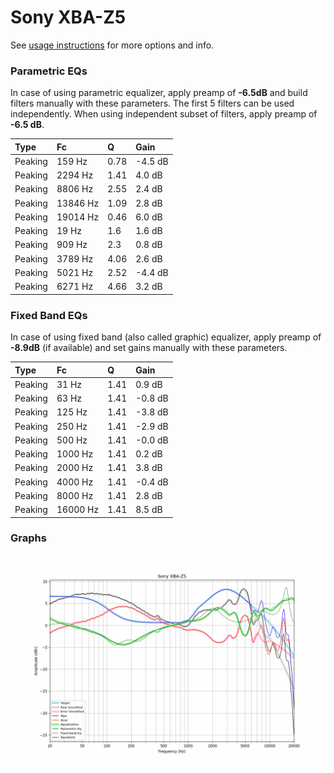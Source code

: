 # Sony XBA-Z5
See [usage instructions](https://github.com/jaakkopasanen/AutoEq#usage) for more options and info.

### Parametric EQs
In case of using parametric equalizer, apply preamp of **-6.5dB** and build filters manually
with these parameters. The first 5 filters can be used independently.
When using independent subset of filters, apply preamp of **-6.5 dB**.

| Type    | Fc       |    Q | Gain    |
|:--------|:---------|:-----|:--------|
| Peaking | 159 Hz   | 0.78 | -4.5 dB |
| Peaking | 2294 Hz  | 1.41 | 4.0 dB  |
| Peaking | 8806 Hz  | 2.55 | 2.4 dB  |
| Peaking | 13846 Hz | 1.09 | 2.8 dB  |
| Peaking | 19014 Hz | 0.46 | 6.0 dB  |
| Peaking | 19 Hz    | 1.6  | 1.6 dB  |
| Peaking | 909 Hz   | 2.3  | 0.8 dB  |
| Peaking | 3789 Hz  | 4.06 | 2.6 dB  |
| Peaking | 5021 Hz  | 2.52 | -4.4 dB |
| Peaking | 6271 Hz  | 4.66 | 3.2 dB  |

### Fixed Band EQs
In case of using fixed band (also called graphic) equalizer, apply preamp of **-8.9dB**
(if available) and set gains manually with these parameters.

| Type    | Fc       |    Q | Gain    |
|:--------|:---------|:-----|:--------|
| Peaking | 31 Hz    | 1.41 | 0.9 dB  |
| Peaking | 63 Hz    | 1.41 | -0.8 dB |
| Peaking | 125 Hz   | 1.41 | -3.8 dB |
| Peaking | 250 Hz   | 1.41 | -2.9 dB |
| Peaking | 500 Hz   | 1.41 | -0.0 dB |
| Peaking | 1000 Hz  | 1.41 | 0.2 dB  |
| Peaking | 2000 Hz  | 1.41 | 3.8 dB  |
| Peaking | 4000 Hz  | 1.41 | -0.4 dB |
| Peaking | 8000 Hz  | 1.41 | 2.8 dB  |
| Peaking | 16000 Hz | 1.41 | 8.5 dB  |

### Graphs
![](./Sony%20XBA-Z5.png)